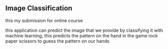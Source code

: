 ## Image Classification

this my submission for online course

this application can predict the image that we provide by classifying it with machine learning,
this predicts the pattern on the hand in the game rock paper scissors to guess the pattern on our hands
